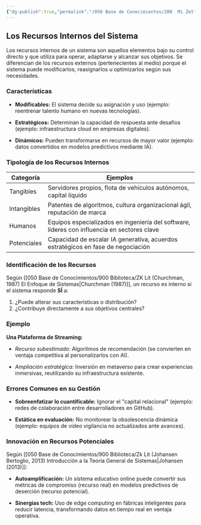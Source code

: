 ```yaml
---
{"dg-publish":true,"permalink":"/050 Base de Conocimientos/200  Mi Zettelkasten/100 Docencia/Org1/2025/Clase 10 Definición de un Sistema/Zk Definición de un Sistema (Churchman, Los Recursos Internos del Sistema)/","tags":["digitalGarden","churchman"]}
---
```


## Los Recursos Internos del Sistema

Los recursos internos de un sistema son aquellos elementos bajo su control directo y que utiliza para operar, adaptarse y alcanzar sus objetivos. Se diferencian de los recursos externos (pertenecientes al medio) porque el sistema puede modificarlos, reasignarlos u optimizarlos según sus necesidades.

### Características

- **Modificables:** El sistema decide su asignación y uso (ejemplo: reentrenar talento humano en nuevas tecnologías).

- **Estratégicos:** Determinan la capacidad de respuesta ante desafíos (ejemplo: infraestructura cloud en empresas digitales).

- **Dinámicos:** Pueden transformarse en recursos de mayor valor (ejemplo: datos convertidos en modelos predictivos mediante IA).

### Tipología de los Recursos Internos

| **Categoría** | **Ejemplos**                                                                                |
| ------------- | ------------------------------------------------------------------------------------------- |
| Tangibles     | Servidores propios, flota de vehículos autónomos, capital líquido                           |
| Intangibles   | Patentes de algoritmos, cultura organizacional ágil, reputación de marca                    |
| Humanos       | Equipos especializados en ingeniería del software, líderes con influencia en sectores clave |
| Potenciales   | Capacidad de escalar IA generativa, acuerdos estratégicos en fase de negociación            |

### Identificación de los Recursos
Según  [[050 Base de Conocimientos/900 Biblioteca/ZK Lit (Churchman, 1987) El Enfoque de Sistemas\|Churchman (1987)]], un recurso es interno si el sistema responde **SÍ** a:

1. ¿Puede alterar sus características o distribución?
2. ¿Contribuye directamente a sus objetivos centrales?

### Ejemplo
    
**Una Plataforma de Streaming:**
    
- _Recurso subestimado:_ Algoritmos de recomendación (se convierten en ventaja competitiva al personalizarlos con AI).
	
- _Ampliación estratégica:_ Inversión en metaverso para crear experiencias inmersivas, reutilizando su infraestructura existente.

### Errores Comunes en su Gestión

- **Sobreenfatizar lo cuantificable:** Ignorar el "capital relacional" (ejemplo: redes de colaboración entre desarrolladores en GitHub).
    
- **Estática en evaluación:** No monitorear la obsolescencia dinámica (ejemplo: equipos de vídeo vigilancia no actualizados ante avances).

### Innovación en Recursos Potenciales

Según [[050 Base de Conocimientos/900 Biblioteca/Zk Lit (Johansen Bertoglio, 2013) Introducción a la Teoría General de Sistemas\|Johansen (2013)]]:

- **Autoamplificación:** Un sistema educativo online puede convertir sus métricas de compromiso (recurso real) en modelos predictivos de deserción (recurso potencial).
    
- **Sinergias tech:** Uso de edge computing en fábricas inteligentes para reducir latencia, transformando datos en tiempo real en ventaja operativa.